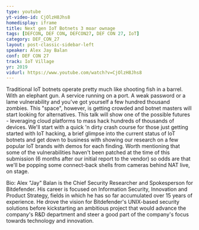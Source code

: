 ```yaml
---
type: youtube
yt-video-id: CjOlzH8Jhs8
homedisplay: iframe
title: Next gen IoT Botnets 3 moar ownage
tags: [DEFCON, DEF CON, DEFCON27, DEF CON 27, IoT]
category: DEF_CON_27
layout: post-classic-sidebar-left
speaker: Alex Jay Balan
conf: DEF CON 27
track: IoT Village
yr: 2019
vidurl: https://www.youtube.com/watch?v=CjOlzH8Jhs8
---
```

Traditional IoT botnets operate pretty much like shooting fish in a barrel. With an elephant gun. A service running on a port. A weak password or a lame vulnerability and you've got yourself a few hundred thousand zombies. This "space", however, is getting crowded and botnet masters will start looking for alternatives. This talk will show one of the possible futures - leveraging cloud platforms to mass hack hundreds of thousands of devices. We'll start with a quick 'n dirty crash course for those just getting started with IoT hacking, a brief glimpse into the current status of IoT botnets and get down to business with showing our research on a few popular IoT brands with demos for each finding. Worth mentioning that some of the vulnerabilities haven't been patched at the time of this submission (6 months after our initial report to the vendor) so odds are that we'll be popping some connect-back shells from cameras behind NAT live, on stage.

Bio:
Alex "Jay" Balan is the Chief Security Researcher and Spokesperson for Bitdefender. His career is focused on Information Security, Innovation and Product Strategy, fields in which he has so far accumulated over 15 years of experience. He drove the vision for Bitdefender's UNIX-based security solutions before kickstarting an ambitious project that would advance the company's R&D department and steer a good part of the company's focus towards technology and innovation.